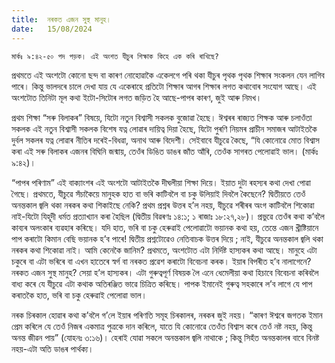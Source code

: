 ```yaml
---
title:  নৰকত এজন সুস্থ মানুহ।
date:   15/08/2024
---
```


`মাৰ্কঃ ৯:৪২-৫০ পদ পড়ক। এই অংশত যীচুৰ শিক্ষাক কিহে এক কৰি ৰাখিছে?`

প্ৰথমতে এই অংশটো কোনো ছন্দ বা কাৰণ নোহোৱাকৈ একেলগে পৰি থকা যীচুৰ পৃথক পৃথক শিক্ষাৰ সংকলন যেন লাগিব পাৰে। কিন্তু ভালদৰে চালে দেখা যায় যে একেৰাহে প্ৰতিটো শিক্ষাৰ আগৰ শিক্ষাৰ লগত কথাবোৰ সংযোগ আছে। এই অংশটোত তিনিটা মূল কথা ইটো-সিটোৰ লগত জড়িত হৈ আছে-পাপৰ কাৰণ, জুই আৰু নিমখ।

প্ৰথম শিক্ষা “সৰু বিলাকৰ” বিষয়ে, যিটো নতুন বিশ্বাসী সকলক বুজোৱা হৈছে। ঈশ্বৰৰ ৰাজ্যত শিক্ষক আৰু চলাওঁতা সকলক এই নতুন বিশ্বাসী সকলক বিশেষ যত্ন লোৱাৰ দায়িত্ব দিয়া হৈছে, যিটো পুৰণি নিয়মৰ প্ৰাচীন সমাজৰ আটাইতকৈ দুর্বল সকলৰ যত্ন লোৱাৰ নীতিৰ দৰেই-বিধৱা, অনাথ আৰু বিদেশী। সেইবাবে যীচুৱে কৈছে, “যি কোনোৱে মোত বিশ্বাস কৰা এই সৰু বিলাকৰ এজনৰ বিঘিনি জন্মায়, তেওঁৰ ডিঙিত ডাঙৰ জাঁত আঁৰি, তেওঁক সাগৰত পেলোৱাই ভাল। (মাৰ্কঃ ৯:৪২)।

“পাপৰ পৰিণাম” এই বাক্যাংশৰ এই অংশটো আটাইতকৈ দীঘলীয়া শিক্ষা দিয়ে। ইয়াত দুটা ৰহস্যৰ কথা দেখা পোৱা গৈছে। প্ৰথমতে, যীচুৱে সঁচাকৈয়ে মানুহক হাত বা ভৰি কাটিবলৈ বা চকু উলিয়াই দিবলৈ কৈছেনে? দ্বিতীয়তে তেওঁ অনন্তকাল জ্বলি থকা নৰকৰ কথা শিকাইছে নেকি? প্ৰথম প্ৰশ্নৰ উত্তৰ হ’ল নহয়, যীচুৱে শৰীৰৰ অংগ কাটিবলৈ শিকোৱা নাই-যিটো যিহূদী ধৰ্মত প্ৰত্যাখ্যান কৰা হৈছিল (দ্বিতীয় বিৱৰণঃ ১৪:১; ১ ৰাজাঃ ১৮:২৭,২৮)। প্ৰভুৱে তেওঁৰ কথা ক’বলৈ কাব্যৰ অলংকাৰ ব্যৱহাৰ কৰিছে। যদি হাত, ভৰি বা চকু হেৰুৱাই পেলোৱাটো ভয়ানক কথা হয়, তেন্তে এজন খ্ৰীষ্টিয়ানে পাপ কৰাটো কিমান বেছি ভয়ানক হ’ব পাৰে! দ্বিতীয় প্ৰশ্নটোৱেও নেতিবাচক উত্তৰ দিয়ে ; নাই, যীচুৱে অনন্তকাল জ্বলি থকা নৰকৰ কথা শিকোৱা নাই। আমি কেনেকৈ জানিম? প্ৰথমতে, অংশটোত এটা নিৰ্দিষ্ট হাস্যকৰ কথা আছে। মানুহে এটা চকুৰে বা এটা ভৰিৰে বা এখন হাতেৰে স্বৰ্গ বা নৰকত প্ৰৱেশ কৰাটো বিবেচনা কৰক। ইয়াৰ বিপৰীত হ’ব নালাগেনে? নৰকত এজন সুস্থ মানুহ? সেয়া হ’ল হাস্যকৰ। এটা গুৰুত্বপূৰ্ণ বিষয়ক লৈ এনে ধেমেলীয়া কথা হিচাবে বিবেচনা কৰিবলৈ বাধ্য কৰে যে যীচুৱে এটা কথাক অতিৰঞ্জিত ভাৱে চিত্ৰিত কৰিছে। পাপক ইমানেই গুৰুত্ব সহকাৰে ল’ব লাগে যে পাপ কৰাতকৈ হাত, ভৰি বা চকু হেৰুৱাই পেলোৱা ভাল।

নৰক চিৰকাল হোৱাৰ কথা ক’বলৈ গ’লে ইয়াৰ পৰিণতি সমূহ চিৰকালৰ, নৰকৰ জুই নহয়। “কাৰণ ঈশ্বৰে জগতক ইমান প্ৰেম কৰিলে যে তেওঁ নিজৰ একমাত্ৰ পুত্ৰকে দান কৰিলে, যাতে যি কোনোৱে তেওঁত বিশ্বাস কৰে তেওঁ নষ্ট নহয়, কিন্তু অনন্ত জীৱন পায়” (যোহনঃ ৩:১৬)। হেৰাই যোৱা সকলে অনন্তকাল জ্বলি নাথাকে ; কিন্তু সিহঁত অনন্তকালৰ বাবে বিনষ্ট নহয়-এটা অতি ডাঙৰ পাৰ্থক্য।